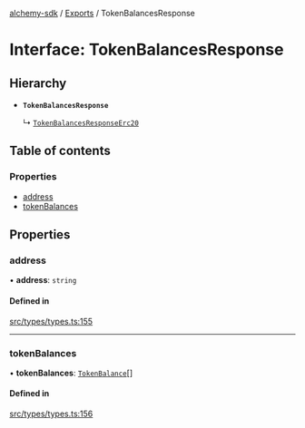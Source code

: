 [alchemy-sdk](../README.md) / [Exports](../modules.md) / TokenBalancesResponse

# Interface: TokenBalancesResponse

## Hierarchy

- **`TokenBalancesResponse`**

  ↳ [`TokenBalancesResponseErc20`](TokenBalancesResponseErc20.md)

## Table of contents

### Properties

- [address](TokenBalancesResponse.md#address)
- [tokenBalances](TokenBalancesResponse.md#tokenbalances)

## Properties

### address

• **address**: `string`

#### Defined in

[src/types/types.ts:155](https://github.com/alchemyplatform/alchemy-sdk-js/blob/311be54/src/types/types.ts#L155)

___

### tokenBalances

• **tokenBalances**: [`TokenBalance`](../modules.md#tokenbalance)[]

#### Defined in

[src/types/types.ts:156](https://github.com/alchemyplatform/alchemy-sdk-js/blob/311be54/src/types/types.ts#L156)
